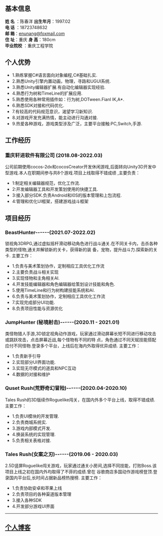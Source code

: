 ## 基本信息
**姓 名**  ：陈春洋
**出生年月**：1997.02   
**电 话**  ：18723748632     
**邮 箱**：enunang@foxmail.com    
**住 址**：重庆
**身 高**：180cm    
**毕业院校**  ：重庆工程学院 

## 个人优势
+ 1.熟练掌握C#语言面向对象编程,C#基础扎实.
+ 2.熟悉Unity引擎内置动画，物理，寻路和UGUI系统.
+ 3.熟悉Unity编辑器扩展.有自动化编辑器实现经验.
+ 4.熟悉行为树和TimeLine的扩展应用.
+ 5.熟悉使用各种常用插件如：行为树,DOTween.Fianl IK,A*.
+ 6.熟悉SDK对接和代码优化.
+ 7.有较高的代码规范意识，渴望学习新知识.
+ 8.对游戏开发充满热情，能主动进行沟通对接.
+ 9.热爱各种游戏，游戏类型涉及广泛，主要平台接触:PC,Switch,手游.

## 工作经历
### 重庆轩进软件有限公司 (2018.08-2022.03)
公司前期使用cocos-2dx和cocosCreator开发休闲游戏,后面转向Unity3D开发中型游戏.本人在职期间参与共8个游戏.项目上线取得不错成绩 ,主要负责：
+ 1:制定相关编辑器规范，优化工作流.
+ 2:开发编辑器工具和开发策划使用的快捷工具.
+ 3:接入部分SDK.负责Android和I0S的版本管理和上包流程.
+ 4:管理和优化UI框架，搭建游戏战斗框架

## 项目经历
### BeastHunter------(2021.07-2022.02)

锁视角3DRPG,通过虚拟摇杆滑动移动角色进行战斗通关.在不同关卡内，击杀各种类型的怪物,通关并解锁新的关卡，获得新的装 备，宠物，提升战斗力.探索新的关卡.
主要工作：
+ 1.负责与美术策划协作，定制相应工具优化工作流
+ 2.主要负责战斗相关实现
+ 3.实现怪物和主角相关AI.
+ 4.开发技能编辑器和角色编辑器给策划设计技能和角色.
+ 5.使用TimeLine和行为树构建技能系统和AI.
+ 6.负责与美术策划协作，定制相应工具优化工作流
+ 7.实现完成部分UI功能.
+ 8.负责项目性能与资源优化

### JumpHunter (秘境射击)------(2020.11 - 2021.01)

类怪物猎人手游,3D锁定视角动作游戏，玩家通过滑动屏幕长短不同进行移动攻击或跳跃攻击，点击屏幕近战,每个怪物有不同的特 点，角色通过不同天赋技能搭配应付不同怪物.登录多个平台，上线后在海内外取得优异成绩.
主要工作：
+ 1.负责新手引导
+ 2.实现部分UI界面功能.
+ 3.实现无尽模式的道具和NPC互动
+ 4.数据的对接和维护

### Quset Rush(荒野奇幻冒险)------(2020.04-2020.10)

Tales Rush的3D版续作Roguelike闯关，在国内外多个平台上线，取得不错成绩.
主要工作：
+ 1.负责UI模块的开发管理.
+ 2.负责商城系统实.
+ 3.游戏内部模式开发.
+ 4.换装系统的实现管理.
+ 5.负责相关表格对接.

### Tales Rush(女案之刃)------(2019.06 - 2020.03)

2.5D竖屏Roguelike闯关游戏，玩家通过通关小房间,选择不同技能，打败Boss.该项目上线之初在国内外均取得了不菲的成绩.曾在 谷歌商店多国动作游戏榜登顶.登录国内平台后,长时间占据新品榜热搜榜.
主要工作：
+ 1.负责协助安卓和苹果上线
+ 2.负责项目的各种渠道版本管理
+ 3.接入各种SDK
+ 4.开发部分游戏UI界面

---
## [个人博客](https://www.cnblogs.com/Crazyfengyi/)
